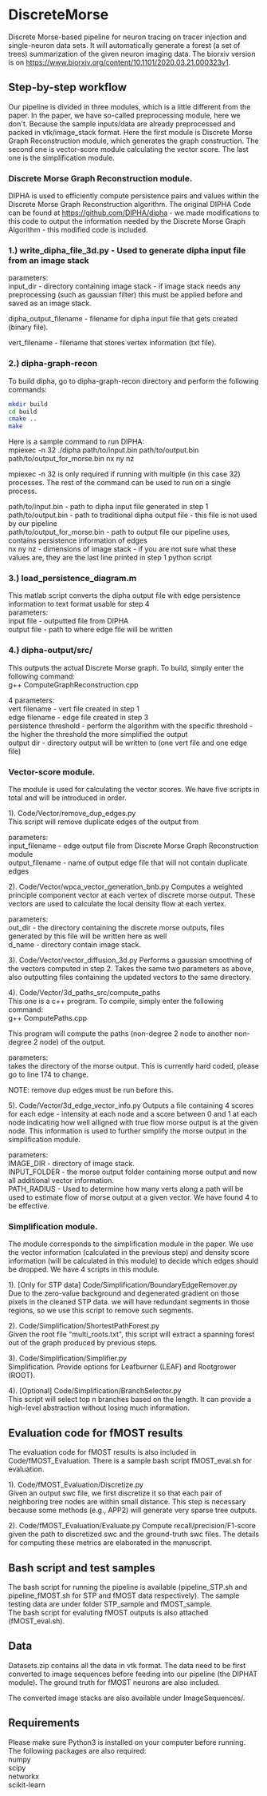 # DiscreteMorse
Discrete Morse-based pipeline for neuron tracing on tracer injection and single-neuron data sets. It will automatically generate a forest (a set of trees) summarization of the given neuron imaging data. The biorxiv version is on https://www.biorxiv.org/content/10.1101/2020.03.21.000323v1. 

## Step-by-step workflow

Our pipeline is divided in three modules, which is a little different from the paper. In the paper, we have so-called preprocessing module, here we don't. Because the sample inputs/data are already preprocessed and packed in vtk/image_stack format. Here the first module is Discrete Morse Graph Reconstruction module,  which generates the graph construction. The second one is vector-score module calculating the vector score. The last one is the simplification module.

### Discrete Morse Graph Reconstruction module.

DIPHA is used to efficiently compute persistence pairs and values within the Discrete Morse Graph Reconstruction algorithm.  The original DIPHA Code can be found at https://github.com/DIPHA/dipha - we made modifications to this code to output the information needed by the Discrete Morse Graph Algorithm - this modified code is included.

### 1.) write_dipha_file_3d.py - Used to generate dipha input file from an image stack  
parameters:  
input_dir - directory containing image stack - if image stack needs  any preprocessing (such as gaussian filter) this must be applied before and saved as an image stack.

dipha_output_filename - filename for dipha input file that gets created (binary file).

vert_filename - filename that stores vertex information (txt file).

### 2.) dipha-graph-recon
To build dipha, go to dipha-graph-recon directory and perform the following commands:  
```bash
mkdir build  
cd build  
cmake ..  
make  
```

Here is a sample command to run DIPHA:  
mpiexec -n 32 ./dipha  path/to/input.bin path/to/output.bin path/to/output_for_morse.bin nx ny nz

mpiexec -n 32 is only required if running with multiple (in this case 32) processes. The rest of the command can be used to run on a single process.

path/to/input.bin - path to dipha input file generated in step 1  
path/to/output.bin - path to traditional dipha output file - this file is not used by our pipeline  
path/to/output_for_morse.bin - path to output file our pipeline uses, contains persistence information of edges  
nx ny nz - dimensions of image stack - if you are not sure what these values are, they are the last line printed in step 1 python script  
### 3.) load_persistence_diagram.m  
This matlab script converts the dipha output file with edge persistence information to text format usable for step 4  
parameters:  
input file - outputted file from DIPHA  
output file - path to where edge file will be written  

### 4.) dipha-output/src/  
This outputs the actual Discrete Morse graph.  To build, simply enter the following command:  
g++ ComputeGraphReconstruction.cpp  

4 parameters:  
vert filename - vert file created in step 1  
edge filename - edge file created in step 3  
persistence threshold - perform the algorithm with the specific threshold - the higher the threshold the more simplified the output  
output dir - directory output will be written to (one vert file and one edge file)  


### Vector-score module. 
The module is used for calculating the vector scores. We have five scripts in total and will be introduced in order.

1). Code/Vector/remove_dup_edges.py  
This script will remove duplicate edges of the output from

parameters:  
input_filename - edge output file from Discrete Morse Graph Reconstruction module  
output_filename - name of output edge file that will not contain duplicate edges

2). Code/Vector/wpca_vector_generation_bnb.py
Computes a weighted principle component vector at each vertex of discrete morse output.  These vectors are used to calculate the local density flow at each vertex.

parameters:  
out_dir - the directory containing the discrete morse outputs, files generated by this file will be written here as well  
d_name - directory contain image stack.

3). Code/Vector/vector_diffusion_3d.py
Performs a gaussian smoothing of the vectors computed in step 2.  Takes the same two parameters as above, also outputting files containing the updated vectors to the same directory.

4). Code/Vector/3d_paths_src/compute_paths  
This one is a c++ program.  To compile, simply enter the following command:  
g++ ComputePaths.cpp 

This program will compute the paths (non-degree 2 node to another non-degree 2 node) of the output.

parameters:  
takes the directory of the morse output.  This is currently hard coded, please go to line 174 to change.

NOTE: remove dup edges must be run before this.


5). Code/Vector/3d_edge_vector_info.py
Outputs a file containing 4 scores for each edge - intensity at each node and a score between 0 and 1 at each node indicating how well alligned with true flow morse output is at the given node.  This information is used to further simplify the morse output in the simplification module.

parameters:  
IMAGE_DIR - directory of image stack.  
INPUT_FOLDER - the morse output folder containing morse output and now all additional vector information.  
PATH_RADIUS - Used to determine how many verts along a path will be used to estimate flow of morse output at a given vector.  We have found 4 to be effective.

### Simplification module.
The module corresponds to the simplification module in the paper. We use the vector information (calculated in the previous step) and density score information (will be calculated in this module) to decide which edges should be dropped. We have 4 scripts in this module.

1). [Only for STP data] Code/Simplification/BoundaryEdgeRemover.py  
Due to the zero-value background and degenerated gradient on those pixels in the cleaned STP data. we will have redundant segments in those regions, so we use this script to remove such segments.

2). Code/Simplification/ShortestPathForest.py  
Given the root file "multi_roots.txt", this script will extract a spanning forest out of the graph produced by previous steps.

3). Code/Simplification/Simplifier.py  
Simplification. Provide options for Leafburner (LEAF) and Rootgrower (ROOT).

4). [Optional]  Code/Simplification/BranchSelector.py  
This script will select top n branches based on the length. It can provide a high-level abstraction without losing much information.

## Evaluation code for fMOST results
The evaluation code for fMOST results is also included in Code/fMOST_Evaluation. There is a sample bash script fMOST_eval.sh for evaluation.  

1). Code/fMOST_Evaluation/Discretize.py  
Given an output swc file, we first discretize it so that each pair of neighboring tree nodes are within small distance. This step is necessary because some methods (e.g., APP2) will generate very sparse tree outputs.

2). Code/fMOST_Evaluation/Evaluate.py
Compute recall/precision/F1-score given the path to discretized swc and the ground-truth swc files. The details for computing these metrics are elaborated in the manuscript.

## Bash script and test samples
The bash script for running the pipeline is available (pipeline_STP.sh and pipeline_fMOST.sh for STP and fMOST data respectively). The sample testing data are under folder STP_sample and fMOST_sample.  
The bash script for evaluting fMOST outputs is also attached (fMOST_eval.sh).

## Data
Datasets.zip contains all the data in vtk format. The data need to be first converted to image sequences before feeding into our pipeline (the DIPHAT module). The ground truth for fMOST neurons are also included.

The converted image stacks are also available under ImageSequences/.

## Requirements
Please make sure Python3 is installed on your computer before running.
The following packages are also required:  
numpy  
scipy  
networkx  
scikit-learn  
